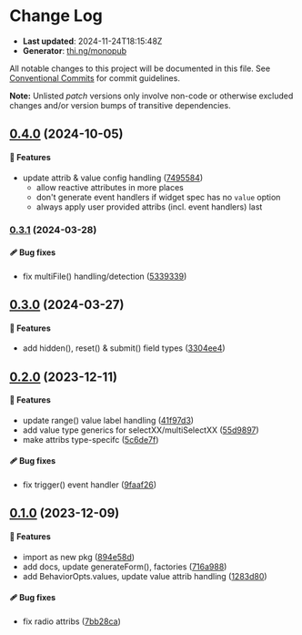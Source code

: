 # Change Log

- **Last updated**: 2024-11-24T18:15:48Z
- **Generator**: [thi.ng/monopub](https://thi.ng/monopub)

All notable changes to this project will be documented in this file.
See [Conventional Commits](https://conventionalcommits.org/) for commit guidelines.

**Note:** Unlisted _patch_ versions only involve non-code or otherwise excluded changes
and/or version bumps of transitive dependencies.

## [0.4.0](https://github.com/thi-ng/umbrella/tree/@thi.ng/rdom-forms@0.4.0) (2024-10-05)

#### 🚀 Features

- update attrib & value config handling ([7495584](https://github.com/thi-ng/umbrella/commit/7495584))
  - allow reactive attributes in more places
  - don't generate event handlers if widget spec has no `value` option
  - always apply user provided attribs (incl. event handlers) last

### [0.3.1](https://github.com/thi-ng/umbrella/tree/@thi.ng/rdom-forms@0.3.1) (2024-03-28)

#### 🩹 Bug fixes

- fix multiFile() handling/detection ([5339339](https://github.com/thi-ng/umbrella/commit/5339339))

## [0.3.0](https://github.com/thi-ng/umbrella/tree/@thi.ng/rdom-forms@0.3.0) (2024-03-27)

#### 🚀 Features

- add hidden(), reset() & submit() field types ([3304ee4](https://github.com/thi-ng/umbrella/commit/3304ee4))

## [0.2.0](https://github.com/thi-ng/umbrella/tree/@thi.ng/rdom-forms@0.2.0) (2023-12-11)

#### 🚀 Features

- update range() value label handling ([41f97d3](https://github.com/thi-ng/umbrella/commit/41f97d3))
- add value type generics for selectXX/multiSelectXX ([55d9897](https://github.com/thi-ng/umbrella/commit/55d9897))
- make attribs type-specifc ([5c6de7f](https://github.com/thi-ng/umbrella/commit/5c6de7f))

#### 🩹 Bug fixes

- fix trigger() event handler ([9faaf26](https://github.com/thi-ng/umbrella/commit/9faaf26))

## [0.1.0](https://github.com/thi-ng/umbrella/tree/@thi.ng/rdom-forms@0.1.0) (2023-12-09)

#### 🚀 Features

- import as new pkg ([894e58d](https://github.com/thi-ng/umbrella/commit/894e58d))
- add docs, update generateForm(), factories ([716a988](https://github.com/thi-ng/umbrella/commit/716a988))
- add BehaviorOpts.values, update value attrib handling ([1283d80](https://github.com/thi-ng/umbrella/commit/1283d80))

#### 🩹 Bug fixes

- fix radio attribs ([7bb28ca](https://github.com/thi-ng/umbrella/commit/7bb28ca))
